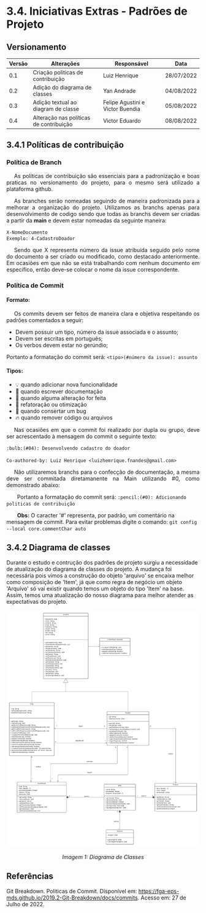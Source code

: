 # 3.4. Iniciativas Extras - Padrões de Projeto

## Versionamento
| Versão | Alterações                                       | Responsável                       |    Data    |
| ------ | ------------------------------------------------ | --------------------------------- | ---------- |
| 0.1    | Criação politicas de contribuição                | Luiz Henrique                     | 28/07/2022 |
| 0.2    | Adição do diagrama de classes                    | Yan Andrade                       | 04/08/2022 |
| 0.3    | Adição textual ao diagram de classe              | Felipe Agustini e Victor Buendia  | 05/08/2022 |
| 0.4    | Alteração nas políticas de contribuição          | Victor Eduardo                    | 08/08/2022 |
## 3.4.1 Políticas de contribuição

### Política de Branch

<p style="text-align: justify; text-indent: 20px">As políticas de contribuição são essenciais para a padronização e boas praticas no versionamento do projeto, para o mesmo será utilizado a plataforma github.

<p style="text-align: justify; text-indent: 20px">As branches serão nomeadas seguindo de maneira padronizada para a melhorar a organização do projeto. Utilizamos as branchs apenas para desenvolvimento de codigo sendo que todas as branchs devem ser criadas a partir da <b>main</b> e devem estar nomeadas da seguinte maneira:</p>

``` 
X-NomeDocumento 
Exemplo: 4-CadastroDoador
```

<p style="text-align: justify; text-indent: 20px"> Sendo que X representa número da issue atribuída seguido pelo nome do documento a ser criado ou modificado, como destacado anteriormente. Em ocasiões em que não se está trabalhando com nenhum documento em específico, então deve-se colocar o nome da issue correspondente.</p>

### Política de Commit

#### Formato:

<p style="text-align: justify; text-indent: 20px">Os commits devem ser feitos de maneira clara e objetiva respeitando os padrões comentados a seguir:</p>

- Devem possuir um tipo, número da issue associada e o assunto;
- Devem ser escritas em português;
- Os verbos devem estar no gerúndio;

Portanto a formatação do commit será: ` <tipo>(#número da issue): assunto `

#### Tipos:
- :bulb: quando adicionar nova funcionalidade
- :pencil: quando escrever documentação
- :repeat: quando alguma alteração for feita
- :racehorse: refatoração ou otimização
- :bug: quando consertar um bug
- :fire: quando remover código ou arquivos

<p style="text-align: justify; text-indent: 20px"> Nas ocasiões em que o commit foi realizado por dupla ou grupo, deve ser acrescentado à mensagem do commit o seguinte texto: </p>

```
:bulb:(#04): Desenvolvendo cadastro do doador

Co-authored-by: Luiz Henrique <luizhemrique.fnandes@gmail.com>
```

<p style="text-align: justify; text-indent: 20px">Não utilizaremos branchs para o confecção de documentação, a mesma deve ser commitada diretamanente na Main utilizando #0, como demonstrado abaixo:</p>

&emsp;&emsp;Portanto a formatação do commit será: ` :pencil:(#0): Adicionando politicas de contribuição `

&emsp;&emsp;<b>Obs:</b> O caracter '#' representa, por padrão, um comentário na mensagem de commit. Para evitar problemas digite o comando: `git config --local core.commentChar auto`

## 3.4.2 Diagrama de classes

Durante o estudo e contrução dos padrões de projeto surgiu a necessidade de atualização do diagrama de classes do projeto. A mudança foi necessária pois vimos a construção do objeto 'arquivo' se encaixa melhor como composição de 'Item', já que como regra de negócio um objeto 'Arquivo' só vai existir quando temos um objeto do tipo 'Item' na base. Assim, temos uma atualização do nosso diagrama para melhor atender as expectativas do projeto.

![Diagrama de Classes](../imgs/DonAct%20-%20Diagrama%20de%20Classes.png)
<p align="center">
    <i>Imagem 1: Diagrama de Classes</i>
</p>

## Referências

Git Breakdown. Politicas de Commit. Disponível em: https://fga-eps-mds.github.io/2019.2-Git-Breakdown/docs/commits. Acesso em: 27 de Julho de 2022.
